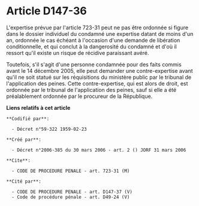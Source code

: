 # Article D147-36

L'expertise prévue par l'article 723-31 peut ne pas être ordonnée si figure dans le dossier individuel du condamné une
expertise datant de moins d'un an, ordonnée le cas échéant à l'occasion d'une demande de libération conditionnelle, et qui
conclut à la dangerosité du condamné et d'où il ressort qu'il existe un risque de récidive paraissant avéré.

Toutefois, s'il s'agit d'une personne condamnée pour des faits commis avant le 14 décembre 2005, elle peut demander une
contre-expertise avant qu'il ne soit statué sur les réquisitions du ministère public par le tribunal de l'application des
peines. Cette contre-expertise, qui est alors de droit, est ordonnée par le tribunal de l'application des peines, sauf si
elle a été préalablement ordonnée par le procureur de la République.

**Liens relatifs à cet article**

	**Codifié par**:

	  - Décret n°59-322 1959-02-23

	**Créé par**:

	  - Décret n°2006-385 du 30 mars 2006 - art. 2 () JORF 31 mars 2006

	**Cite**:

	  - CODE DE PROCEDURE PENALE - art. 723-31 (M)

	**Cité par**:

	  - CODE DE PROCEDURE PENALE - art. D147-37 (V)
	  - Code de procédure pénale - art. D49-24 (V)
